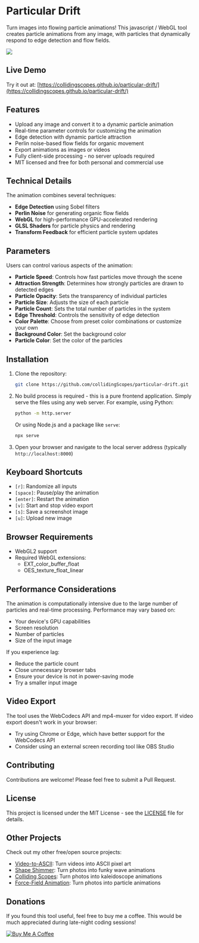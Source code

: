 # Particular Drift

Turn images into flowing particle animations! This javascript / WebGL tool creates particle animations from any image, with particles that dynamically respond to edge detection and flow fields.

<img src="/assets/example.gif">

## Live Demo

Try it out at: [https://collidingscopes.github.io/particular-drift/](https://collidingscopes.github.io/particular-drift/)

## Features

- Upload any image and convert it to a dynamic particle animation
- Real-time parameter controls for customizing the animation
- Edge detection with dynamic particle attraction
- Perlin noise-based flow fields for organic movement
- Export animations as images or videos
- Fully client-side processing - no server uploads required
- MIT licensed and free for both personal and commercial use

## Technical Details

The animation combines several techniques:

- **Edge Detection** using Sobel filters
- **Perlin Noise** for generating organic flow fields
- **WebGL** for high-performance GPU-accelerated rendering
- **GLSL Shaders** for particle physics and rendering
- **Transform Feedback** for efficient particle system updates

## Parameters

Users can control various aspects of the animation:

- **Particle Speed**: Controls how fast particles move through the scene
- **Attraction Strength**: Determines how strongly particles are drawn to detected edges
- **Particle Opacity**: Sets the transparency of individual particles
- **Particle Size**: Adjusts the size of each particle
- **Particle Count**: Sets the total number of particles in the system
- **Edge Threshold**: Controls the sensitivity of edge detection
- **Color Palette**: Choose from preset color combinations or customize your own
- **Background Color**: Set the background color
- **Particle Color**: Set the color of the particles

## Installation

1. Clone the repository:
   ```bash
   git clone https://github.com/collidingScopes/particular-drift.git
   ```

2. No build process is required - this is a pure frontend application. Simply serve the files using any web server. For example, using Python:
   ```bash
   python -m http.server
   ```
   Or using Node.js and a package like `serve`:
   ```bash
   npx serve
   ```

3. Open your browser and navigate to the local server address (typically `http://localhost:8000`)

## Keyboard Shortcuts

- `[r]`: Randomize all inputs
- `[space]`: Pause/play the animation
- `[enter]`: Restart the animation
- `[v]`: Start and stop video export
- `[s]`: Save a screenshot image
- `[u]`: Upload new image

## Browser Requirements

- WebGL2 support
- Required WebGL extensions:
  - EXT_color_buffer_float
  - OES_texture_float_linear

## Performance Considerations

The animation is computationally intensive due to the large number of particles and real-time processing. Performance may vary based on:
- Your device's GPU capabilities
- Screen resolution
- Number of particles
- Size of the input image

If you experience lag:
- Reduce the particle count
- Close unnecessary browser tabs
- Ensure your device is not in power-saving mode
- Try a smaller input image

## Video Export

The tool uses the WebCodecs API and mp4-muxer for video export. If video export doesn't work in your browser:
- Try using Chrome or Edge, which have better support for the WebCodecs API
- Consider using an external screen recording tool like OBS Studio

## Contributing

Contributions are welcome! Please feel free to submit a Pull Request.

## License

This project is licensed under the MIT License - see the [LICENSE](LICENSE.txt) file for details.

## Other Projects

Check out my other free/open source projects:
- [Video-to-ASCII](https://collidingScopes.github.io/ascii): Turn videos into ASCII pixel art
- [Shape Shimmer](https://collidingScopes.github.io/shimmer): Turn photos into funky wave animations
- [Colliding Scopes](https://collidingScopes.github.io): Turn photos into kaleidoscope animations
- [Force-Field Animation](https://collidingScopes.github.io/forcefield): Turn photos into particle animations

## Donations
If you found this tool useful, feel free to buy me a coffee. This would be much appreciated during late-night coding sessions!

<a href="https://www.buymeacoffee.com/stereoDrift" target="_blank"><img src="https://www.buymeacoffee.com/assets/img/custom_images/yellow_img.png" alt="Buy Me A Coffee"></a>